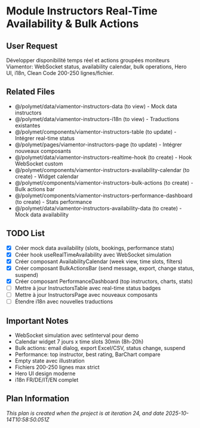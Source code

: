 # Module Instructors Real-Time Availability & Bulk Actions

## User Request
Développer disponibilité temps réel et actions groupées moniteurs Viamentor: WebSocket status, availability calendar, bulk operations, Hero UI, i18n, Clean Code 200-250 lignes/fichier.

## Related Files
- @/polymet/data/viamentor-instructors-data (to view) - Mock data instructors
- @/polymet/data/viamentor-instructors-i18n (to view) - Traductions existantes
- @/polymet/components/viamentor-instructors-table (to update) - Intégrer real-time status
- @/polymet/pages/viamentor-instructors-page (to update) - Intégrer nouveaux composants
- @/polymet/data/viamentor-instructors-realtime-hook (to create) - Hook WebSocket custom
- @/polymet/components/viamentor-instructors-availability-calendar (to create) - Widget calendar
- @/polymet/components/viamentor-instructors-bulk-actions (to create) - Bulk actions bar
- @/polymet/components/viamentor-instructors-performance-dashboard (to create) - Stats performance
- @/polymet/data/viamentor-instructors-availability-data (to create) - Mock data availability

## TODO List
- [x] Créer mock data availability (slots, bookings, performance stats)
- [x] Créer hook useRealTimeAvailability avec WebSocket simulation
- [x] Créer composant AvailabilityCalendar (week view, time slots, filters)
- [x] Créer composant BulkActionsBar (send message, export, change status, suspend)
- [x] Créer composant PerformanceDashboard (top instructors, charts, stats)
- [ ] Mettre à jour InstructorsTable avec real-time status badges
- [ ] Mettre à jour InstructorsPage avec nouveaux composants
- [ ] Étendre i18n avec nouvelles traductions

## Important Notes
- WebSocket simulation avec setInterval pour demo
- Calendar widget 7 jours x time slots 30min (8h-20h)
- Bulk actions: email dialog, export Excel/CSV, status change, suspend
- Performance: top instructor, best rating, BarChart compare
- Empty state avec illustration
- Fichiers 200-250 lignes max strict
- Hero UI design moderne
- i18n FR/DE/IT/EN complet
  
## Plan Information
*This plan is created when the project is at iteration 24, and date 2025-10-14T10:58:50.051Z*
